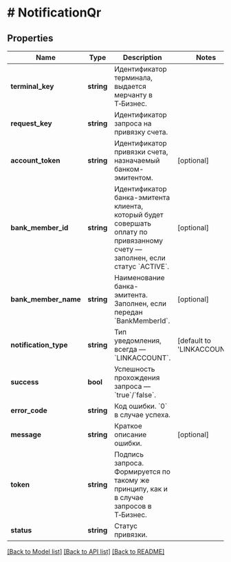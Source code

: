 # # NotificationQr

## Properties

Name | Type | Description | Notes
------------ | ------------- | ------------- | -------------
**terminal_key** | **string** | Идентификатор терминала, выдается мерчанту в Т‑Бизнес. |
**request_key** | **string** | Идентификатор запроса на привязку счета. |
**account_token** | **string** | Идентификатор привязки счета, назначаемый банком-эмитентом. | [optional]
**bank_member_id** | **string** | Идентификатор банка-эмитента клиента, который будет совершать оплату по привязанному счету — заполнен, если статус &#x60;ACTIVE&#x60;. | [optional]
**bank_member_name** | **string** | Наименование банка-эмитента. Заполнен, если передан &#x60;BankMemberId&#x60;. | [optional]
**notification_type** | **string** | Тип уведомления, всегда — &#x60;LINKACCOUNT&#x60;. | [default to 'LINKACCOUNT']
**success** | **bool** | Успешность прохождения запроса — &#x60;true&#x60;/&#x60;false&#x60;. |
**error_code** | **string** | Код ошибки. &#x60;0&#x60; в случае успеха. |
**message** | **string** | Краткое описание ошибки. | [optional]
**token** | **string** | Подпись запроса. Формируется по такому же принципу, как и в случае запросов в Т‑Бизнес. |
**status** | **string** | Статус привязки. |

[[Back to Model list]](../../README.md#models) [[Back to API list]](../../README.md#endpoints) [[Back to README]](../../README.md)
